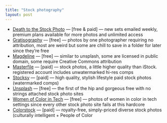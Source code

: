 ```yaml
---
title: "Stock photography"
layout: post
---
```


- [Death to the Stock Photo](http://deathtothestockphoto.com/) — [free & paid] — new sets emailed weekly, premium plans available for more photos and unlimited access
- [Gratisography](http://gratisography.com/) — [free] — photos by one photographer requiring no attribution, most are weird but some are chill to save in a folder for later since they’re free
- [Magdeline](http://magdeleine.co/browse/) — [free] — similar to unsplash, some are licensed in public domain, some require Creative Commons attribution
- [Masterfile](http://masterfile.com) — [paid] — stock photos, a little higher quality than iStock. registered account includes unwatermarked hi-res comps
- [Stocksy](http://stocksy.com) — [paid] — high quality, stylish lifestyle paid stock photos (watermarked comps)
- [Unsplash](https://unsplash.com/) — [free] — the first of the hip and gorgeous free with no strings attached stock photo sites
- [Women of Color in Tech](https://www.flickr.com/photos/wocintechchat/albums) — [free] — photos of women in color in tech settings since every other stock photo site fails at this hardcore
- [Colorstock](https://www.getcolorstock.com) — [paid] — royalty-free, simply-priced diverse stock photos (culturally intelligent + People of Color
